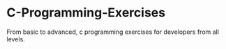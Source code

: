 # C-Programming-Exercises
From basic to advanced, c programming exercises for developers from all levels.
